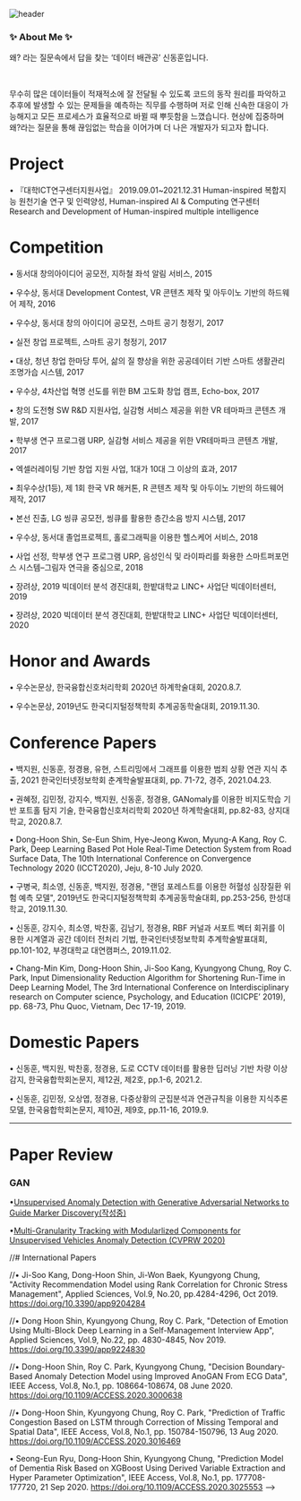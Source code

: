 ![header](https://capsule-render.vercel.app/api?type=rect&color=auto&height=300&section=header&text=Hu-nie's%20Github&fontSize=90)

<h3>✨ About Me ✨</h3>
<div>
  <p> 왜? 라는 질문속에서 답을 찾는 ‘데이터 배관공’ 신동훈입니다.</p> &nbsp
  <p>무수히 많은 데이터들이 적재적소에 잘 전달될 수 있도록 코드의 동작 원리를 파악하고 추후에 발생할 수 있는 문제들을 예측하는 직무를 수행하며 저로 인해 신속한 대응이 가능해지고 모든 프로세스가 효율적으로 바뀔 때 뿌듯함을 느꼈습니다. 현상에 집중하며 왜?라는 질문을 통해 끊임없는 학습을 이어가며 더 나은 개발자가 되고자 합니다.</p>
</div>





# Project

• 『대학ICT연구센터지원사업』 2019.09.01~2021.12.31
Human-inspired 복합지능 원천기술 연구 및 인력양성, Human-inspired AI & Computing 연구센터
Research and Development of Human-inspired multiple intelligence

# Competition

• 동서대 창의아이디어 공모전, 지하철 좌석 알림 서비스, 2015

• 우수상, 동서대 Development Contest, VR 콘텐츠 제작 및 아두이노 기반의 하드웨어 제작, 2016

•  우수상, 동서대 창의 아이디어 공모전, 스마트 공기 청정기, 2017

• 실전 창업 프로젝트, 스마트 공기 청정기, 2017

• 대상, 청년 창업 한마당 투어, 삶의 질 향상을 위한 공공데이터 기반 스마트 생활관리 조명가습 시스템, 2017

• 우수상, 4차산업 혁명 선도를 위한 BM 고도화 창업 캠프, Echo-box, 2017

• 창의 도전형 SW R&D 지원사업, 실감형 서비스 제공을 위한 VR 테마파크 콘텐츠 개발, 2017

• 학부생 연구 프로그램 URP, 실감형 서비스 제공을 위한 VR테마파크 콘텐츠 개발, 2017

• 엑셀러레이팅 기반 창업 지원 사업, 1대가 10대 그 이상의 효과, 2017

• 최우수상(1등), 제 1회 한국 VR 해커톤, R 콘텐츠 제작 및 아두이노 기반의 하드웨어 제작, 2017

• 본선 진출, LG 씽큐 공모전, 씽큐를 활용한 층간소음 방지 시스템, 2017

• 우수상, 동서대 졸업프로젝트, 홀로그래픽을 이용한 헬스케어 서비스, 2018

• 사업 선정, 학부생 연구 프로그램 URP, 음성인식 및 라이파리를 화용한 스마트퍼포먼스 시스템–그림자 연극을 중심으로, 2018

• 장려상, 2019 빅데이터 분석 경진대회, 한밭대학교 LINC+ 사업단 빅데이터센터, 2019

• 장려상, 2020 빅데이터 분석 경진대회, 한밭대학교 LINC+ 사업단 빅데이터센터, 2020

# Honor and Awards

• 우수논문상, 한국융합신호처리학회 2020년 하계학술대회, 2020.8.7.

• 우수논문상, 2019년도 한국디지털정책학회 추계공동학술대회, 2019.11.30.

# Conference Papers

• 백지원, 신동훈, 정경용, 유현, 스트리밍에서 그래프를 이용한 범죄 상황 연관 지식 추출, 2021 한국인터넷정보학회 춘계학술발표대회, pp. 71-72, 경주, 2021.04.23.

• 권혜정, 김민정, 강지수, 백지원, 신동훈, 정경용, GANomaly를 이용한 비지도학습 기반 포트홀 탐지 기술, 한국융합신호처리학회 2020년 하계학술대회, pp.82-83, 상지대학교, 2020.8.7.

• Dong-Hoon Shin, Se-Eun Shim, Hye-Jeong Kwon, Myung-A Kang, Roy C. Park, Deep Learning Based Pot Hole Real-Time Detection System from Road Surface Data, The 10th International Conference on Convergence Technology 2020 (ICCT2020), Jeju, 8-10 July 2020.

• 구병국, 최소영, 신동훈, 백지원, 정경용, "랜덤 포레스트를 이용한 허혈성 심장질환 위험 예측 모델", 2019년도 한국디지털정책학회 추계공동학술대회, pp.253-256, 한성대학교, 2019.11.30.

• 신동훈, 강지수, 최소영, 박찬홍, 김남기, 정경용, RBF 커널과 서포트 벡터 회귀를 이용한 시계열과 공간 데이터 전처리 기법, 한국인터넷정보학회 추계학술발표대회, pp.101-102, 부경대학교 대연캠퍼스, 2019.11.02.

• Chang-Min Kim, Dong-Hoon Shin, Ji-Soo Kang, Kyungyong Chung, Roy C. Park, Input Dimensionality Reduction Algorithm for Shortening Run-Time in Deep Learning Model, The 3rd International Conference on Interdisciplinary research on Computer science, Psychology, and Education (ICICPE’ 2019), pp. 68-73, Phu Quoc, Vietnam, Dec 17-19, 2019.


# Domestic Papers

• 신동훈, 백지원, 박찬홍, 정경용, 도로 CCTV 데이터를 활용한 딥러닝 기반 차량 이상 감지, 한국융합학회논문지, 제12권, 제2호, pp.1-6, 2021.2.

• 신동훈, 김민정, 오상엽, 정경용, 다중상황의 군집분석과 연관규칙을 이용한 지식추론 모델, 한국융합학회논문지, 제10권, 제9호, pp.11-16, 2019.9.

***

# Paper Review

### GAN
•[Unsupervised Anomaly Detection with Generative Adversarial Networks to Guide Marker Discovery(작성중)](https://hu-nie.tistory.com/2, "AnoGAN") 


•[Multi-Granularity Tracking with Modularlized Components for Unsupervised Vehicles Anomaly Detection (CVPRW 2020)](https://hu-nie.tistory.com/2, "Traffic Accident") 


//# International Papers


//• Ji-Soo Kang, Dong-Hoon Shin, Ji-Won Baek, Kyungyong Chung, "Activity Recommendation Model using Rank Correlation for Chronic Stress Management", Applied Sciences, Vol.9, No.20, pp.4284-4296, Oct 2019. https://doi.org/10.3390/app9204284

//• Dong Hoon Shin, Kyungyong Chung, Roy C. Park, "Detection of Emotion Using Multi-Block Deep Learning in a Self-Management Interview App", Applied Sciences, Vol.9, No.22, pp. 4830-4845, Nov 2019. https://doi.org/10.3390/app9224830

//• Dong-Hoon Shin, Roy C. Park, Kyungyong Chung, "Decision Boundary-Based Anomaly Detection Model using Improved AnoGAN From ECG Data", IEEE Access, Vol.8, No.1, pp. 108664-108674, 08 June 2020. https://doi.org/10.1109/ACCESS.2020.3000638

//• Dong-Hoon Shin, Kyungyong Chung, Roy C. Park, "Prediction of Traffic Congestion Based on LSTM through Correction of Missing Temporal and Spatial Data", IEEE Access, Vol.8, No.1, pp. 150784-150796, 13 Aug 2020. https://doi.org/10.1109/ACCESS.2020.3016469

• Seong-Eun Ryu, Dong-Hoon Shin, Kyungyong Chung, "Prediction Model of Dementia Risk Based on XGBoost Using Derived Variable Extraction and Hyper Parameter Optimization", IEEE Access, Vol.8, No.1, pp. 177708-177720, 21 Sep 2020. https://doi.org/10.1109/ACCESS.2020.3025553 -->





